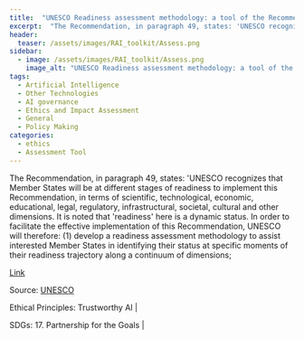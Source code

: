 ```yaml
---
title:  "UNESCO Readiness assessment methodology: a tool of the Recommendation on the Ethics of Artificial Intelligence"  
excerpt:  "The Recommendation, in paragraph 49, states: 'UNESCO recognizes that Member States will be at different stages of readiness to implement this Recommendation, in terms of scientific, technological, economic, educational, legal, regulatory, i (...)"  
header:
  teaser: /assets/images/RAI_toolkit/Assess.png
sidebar:
  - image: /assets/images/RAI_toolkit/Assess.png
    image_alt: "UNESCO Readiness assessment methodology: a tool of the Recommendation on the Ethics of Artificial Intelligence"
tags:
  - Artificial Intelligence
  - Other Technologies
  - AI governance
  - Ethics and Impact Assessment
  - General
  - Policy Making
categories:
  - ethics
  - Assessment Tool
---
```

The Recommendation, in paragraph 49, states: 'UNESCO recognizes that Member States will be at different stages of readiness to implement this Recommendation, in terms of scientific, technological, economic, educational, legal, regulatory, infrastructural, societal, cultural and other dimensions. It is noted that 'readiness' here is a dynamic status. In order to facilitate the effective implementation of this Recommendation, UNESCO will therefore: (1) develop a readiness assessment methodology to assist interested Member States in identifying their status at specific moments of their readiness trajectory along a continuum of dimensions;

[Link](https://unesdoc.unesco.org/ark:/48223/pf0000385198)

Source: [UNESCO](https://www.unesco.org/en)

Ethical Principles: Trustworthy AI | 

SDGs: 17. Partnership for the Goals | 
